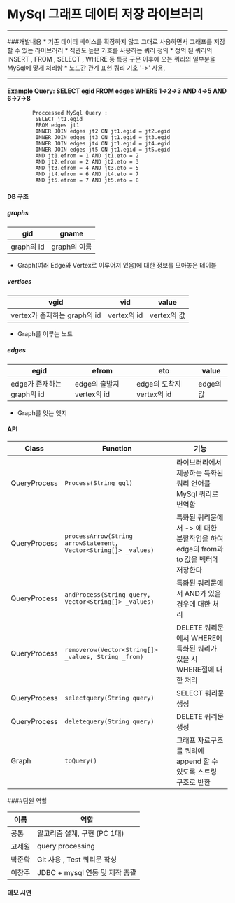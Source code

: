 # MySql 그래프 데이터 저장 라이브러리
---
###개발내용
    * 기존 데이터 베이스를 확장하지 않고 그대로 사용하면서 그래프를 저장할 수 있는 라이브러리 
    * 직관도 높은 기호를 사용하는 쿼리 정의
    * 정의 된 쿼리의 INSERT , FROM , SELECT , WHERE 등 특정 구문 이후에 오는 쿼리의 일부분을 MySql에 맞게 처리함 
    * 노드간 관계 표현 쿼리 기호 '->' 사용, 

---

#### Example Query: SELECT egid FROM edges WHERE 1->2->3 AND 4->5 AND 6->7->8
```vim
        Proccessed MySql Query :
         SELECT jt1.egid
         FROM edges jt1 
         INNER JOIN edges jt2 ON jt1.egid = jt2.egid 
         INNER JOIN edges jt3 ON jt1.egid = jt3.egid 
         INNER JOIN edges jt4 ON jt1.egid = jt4.egid 
         INNER JOIN edges jt5 ON jt1.egid = jt5.egid 
         AND jt1.efrom = 1 AND jt1.eto = 2 
         AND jt2.efrom = 2 AND jt2.eto = 3 
         AND jt3.efrom = 4 AND jt3.eto = 5 
         AND jt4.efrom = 6 AND jt4.eto = 7 
         AND jt5.efrom = 7 AND jt5.eto = 8 
```

#### DB 구조

##### graphs
 
| gid         | gname                                  |
| ------------|--------------------------------------- |
| graph의 id  | graph의 이름                           |

* Graph(여러 Edge와 Vertex로 이루어져 있음)에 대한 정보를 모아놓은 테이블

##### vertices

| vgid                          | vid          | value       |
| ------------------------------|--------------|-------------|
| vertex가 존재하는 graph의 id  | vertex의 id  | vertex의 값 |

* Graph를 이루는 노드


##### edges

| egid                       | efrom                      | eto                        | value      | 
| ---------------------------|----------------------------|----------------------------|------------| 
| edge가 존재하는 graph의 id | edge의 출발지 vertex의 id  |  edge의 도착지 vertex의 id |  edge의 값 | 

* Graph를 잇는 엣지


#### API

| Class           | Function             | 기능        |
| ----------------|----------------------|------------ |
| QueryProcess    | `Process(String gql)` | 라이브러리에서 제공하는 특화된 쿼리 언어를 MySql 쿼리로 번역함 |
| QueryProcess    | `processArrow(String arrowStatement, Vector<String[]> _values)`| 특화된 쿼리문에서 -> 에 대한 분할작업을 하여 edge의 from과 to 값을 벡터에 저장한다 |
| QueryProcess    | `andProcess(String query, Vector<String[]> _values)`| 특화된 쿼리문에서 AND가 있을 경우에 대한 처리|
| QueryProcess    | `removerow(Vector<String[]> _values, String _from)` | DELETE 쿼리문에서 WHERE에 특화된 쿼리가 있을 시 WHERE절에 대한 처리|
| QueryProcess    | `selectquery(String query)` | SELECT 쿼리문 생성|
| QueryProcess    | `deletequery(String query)` | DELETE 쿼리문 생성|
| Graph         | `toQuery()`               | 그래프 자료구조를 쿼리에 append 할 수 있도록 스트링 구조로 반환|


####팀원 역할

| 이름   | 역할                                   |
| ------ | -------------------------------------- |
| 공통   | 알고리즘 설계, 구현 (PC 1대)           |
| 고세원 | query processing                       |
| 박준학 | Git 사용 , Test 쿼리문 작성            |
| 이창주 | JDBC + mysql 연동 및 제작 총괄         |
        



#### 데모 시연
